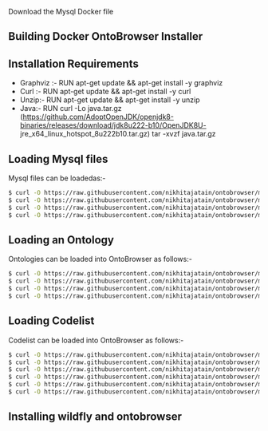 Download the Mysql Docker file

Building Docker OntoBrowser Installer
---
## Installation Requirements

* Graphviz :- RUN apt-get update && apt-get install -y graphviz
* Curl :- RUN apt-get update && apt-get install -y curl
* Unzip:- RUN apt-get update && apt-get install -y unzip
* Java:- RUN curl -Lo java.tar.gz (https://github.com/AdoptOpenJDK/openjdk8-binaries/releases/download/jdk8u222-b10/OpenJDK8U-    jre_x64_linux_hotspot_8u222b10.tar.gz)
 tar -xvzf java.tar.gz

## Loading Mysql files

Mysql files can be loadedas:-

```bash
$ curl -O https://raw.githubusercontent.com/nikhitajatain/ontobrowser/master/mysql/create_schema_mysql.sql
$ curl -O https://raw.githubusercontent.com/nikhitajatain/ontobrowser/master/mysql/insert_initial_data_mysql.sql
$ curl -O https://raw.githubusercontent.com/nikhitajatain/ontobrowser/master/mysql/insert_crtld_vocab_example.sql
$ curl -O https://raw.githubusercontent.com/nikhitajatain/ontobrowser/master/mysql/insert_curator_mysql.sql
```

## Loading an Ontology
Ontologies can be loaded into OntoBrowser as follows:-

```bash
$ curl -O https://raw.githubusercontent.com/nikhitajatain/ontobrowser/master/ontologies/hpath.obo
$ curl -O https://raw.githubusercontent.com/nikhitajatain/ontobrowser/master/ontologies/in-life_observation.obo
$ curl -O https://raw.githubusercontent.com/nikhitajatain/ontobrowser/master/ontologies/ma.obo
$ curl -O https://raw.githubusercontent.com/nikhitajatain/ontobrowser/master/ontologies/moa.obo
```
## Loading Codelist
Codelist can be loaded into OntoBrowser as follows:-

```bash
$ curl -O https://raw.githubusercontent.com/nikhitajatain/ontobrowser/master/codelists/code_list.obo/terms_C66729.obo
$ curl -O https://raw.githubusercontent.com/nikhitajatain/ontobrowser/master/codelists/code_list.obo/terms_C66732.obo
$ curl -O https://raw.githubusercontent.com/nikhitajatain/ontobrowser/master/codelists/code_list.obo/terms_C67154.obo
$ curl -O https://raw.githubusercontent.com/nikhitajatain/ontobrowser/master/codelists/code_list.obo/terms_C77530.obo
$ curl -O https://raw.githubusercontent.com/nikhitajatain/ontobrowser/master/codelists/code_list.obo/terms_C77808.obo
$ curl -O https://raw.githubusercontent.com/nikhitajatain/ontobrowser/master/codelists/code_list.obo/terms_C85493.obo
```

## Installing wildfly and ontobrowser


